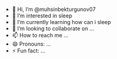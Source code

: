 - 👋 Hi, I’m @muhsinbekturgunov07
- 👀 I’m interested in sleep
- 🌱 I’m currently learning how can i sleep 
- 💞️ I’m looking to collaborate on ...
- 📫 How to reach me ...
- 😄 Pronouns: ...
- ⚡ Fun fact: ...

<!---
muhsinbekturgunov07/muhsinbekturgunov07 is a ✨ special ✨ repository because its `README.md` (this file) appears on your GitHub profile.
You can click the Preview link to take a look at your changes.
--->
